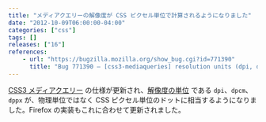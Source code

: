 ```yaml
---
title: "メディアクエリーの解像度が CSS ピクセル単位で計算されるようになりました"
date: "2012-10-09T06:00:00-04:00"
categories: ["css"]
tags: []
releases: ["16"]
references:
    - url: "https://bugzilla.mozilla.org/show_bug.cgi?id=771390"
      title: "Bug 771390 – [css3-mediaqueries] resolution units (dpi, dpcm, dppx) should be dots per CSS inch/centimeter/pixel, not per physical in/cm/px"
---
```

[CSS3 メディアクエリー](https://developer.mozilla.org/docs/Web/CSS/Media_Queries) の仕様が更新され、[解像度の単位](https://developer.mozilla.org/docs/Web/CSS/resolution) である `dpi`、`dpcm`、`dppx` が、物理単位ではなく CSS ピクセル単位のドットに相当するようになりました。Firefox の実装もこれに合わせて更新されました。
